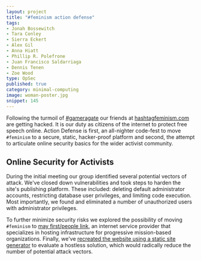 ```yaml
---
layout: project
title: "#feminism action defense"
tags:
- Jonah Bossewitch
- Tara Conley
- Sierra Eckert
- Alex Gil
- Anna Hiatt
- Phillip R. Polefrone
- Juan Francisco Saldarriaga
- Dennis Tenen
- Zoe Wood
type: OpSec
published: true
category: minimal-computing
image: woman-poster.jpg
snippet: 145
---
```


Following the turmoil of [#gameragate](http://en.wikipedia.org/wiki/Gamergate_controversy) our friends at [hashtagfeminism.com](http://www.hashtagfeminism.com) are getting hacked. It is our duty as citizens of the internet to protect free speech online. Action Defense is first, an all-nighter code-fest to move `#feminism` to a secure, static, hacker-proof platform and second, the attempt to articulate online security basics for the wider activist community.

## Online Security for Activists

During the initial meeting our group identified several potential vectors of attack. We've closed down vulnerabilities and took steps to harden the site's publishing platform. These included: deleting default administrator accounts, restricting database user privileges, and limiting code execution. Most importantly, we found and eliminated a number of unauthorized users with administrator privileges.

To further minimize security risks we explored the possibility of moving `#feminism` to [may first/people link](https://mayfirst.org/hosting), an internet service provider that specializes in hosting infrastructure for progressive mission-based organizations. Finally, we've [recreated the website using a static site generator](http://xpmethod.plaintext.in/action-defense/) to evaluate a hostless solution, which would radically reduce the number of potential attack vectors.

